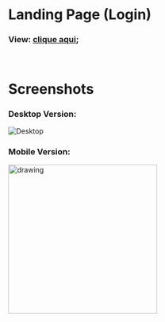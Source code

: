 # Landing Page (Login)

### <b>View:</b> [clique aqui](https://henrilima.github.io/frontend-mentor.card-components/);
 
 <br/>

 # Screenshots

### Desktop Version:

 ![Desktop](https://i.imgur.com/o5tZcKF.png)

### Mobile Version:

<img src="https://i.imgur.com/mBoTSK5.png" alt="drawing" width="300"/>